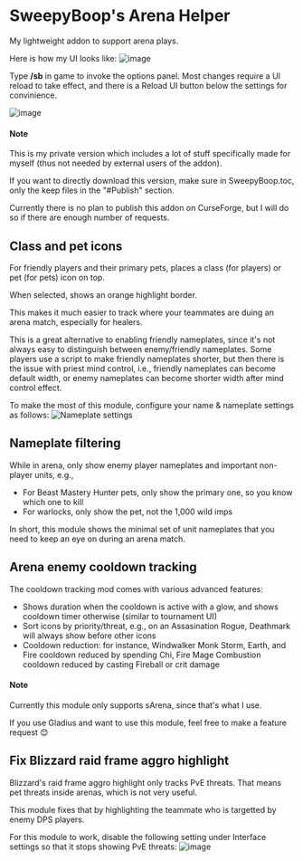 # SweepyBoop's Arena Helper
My lightweight addon to support arena plays.

Here is how my UI looks like:
![image](https://user-images.githubusercontent.com/78008331/226146607-ed9aa971-ea07-4e52-aea0-3af28c40c1c5.png)

Type **/sb** in game to invoke the options panel.
Most changes require a UI reload to take effect, and there is a Reload UI button below the settings for convinience.

![image](https://user-images.githubusercontent.com/78008331/219826235-9a9c1b72-5e5b-4108-9728-576e991f8789.png)

#### Note
This is my private version which includes a lot of stuff specifically made for myself (thus not needed by external users of the addon).

If you want to directly download this version, make sure in SweepyBoop.toc, only the keep files in the "#Publish" section.

Currently there is no plan to publish this addon on CurseForge, but I will do so if there are enough number of requests.

## Class and pet icons
For friendly players and their primary pets, places a class (for players) or pet (for pets) icon on top.

When selected, shows an orange highlight border.

This makes it much easier to track where your teammates are duing an arena match, especially for healers.

This is a great alternative to enabling friendly nameplates, since it's not always easy to distinguish between enemy/friendly nameplates. Some players use a script to make friendly nameplates shorter, but then there is the issue with priest mind control, i.e., friendly nameplates can become default width, or enemy nameplates can become shorter width after mind control effect.

To make the most of this module, configure your name & nameplate settings as follows:
![Nameplate settings](https://user-images.githubusercontent.com/78008331/219557897-5c1f0d38-9a64-408c-b1b5-6d7f8207899b.png)

## Nameplate filtering
While in arena, only show enemy player nameplates and important non-player units, e.g.,
- For Beast Mastery Hunter pets, only show the primary one, so you know which one to kill
- For warlocks, only show the pet, not the 1,000 wild imps

In short, this module shows the minimal set of unit nameplates that you need to keep an eye on during an arena match.

## Arena enemy cooldown tracking
The cooldown tracking mod comes with various advanced features:
- Shows duration when the cooldown is active with a glow, and shows cooldown timer otherwise (similar to tournament UI)
- Sort icons by priority/threat, e.g., on an Assasination Rogue, Deathmark will always show before other icons
- Cooldown reduction: for instance, Windwalker Monk Storm, Earth, and Fire cooldown reduced by spending Chi, Fire Mage Combustion cooldown reduced by casting Fireball or crit damage

#### Note
Currently this module only supports sArena, since that's what I use.

If you use Gladius and want to use this module, feel free to make a feature request 😊

## Fix Blizzard raid frame aggro highlight
Blizzard's raid frame aggro highlight only tracks PvE threats. That means pet threats inside arenas, which is not very useful.

This module fixes that by highlighting the teammate who is targetted by enemy DPS players.

For this module to work, disable the following setting under Interface settings so that it stops showing PvE threats:
![image](https://user-images.githubusercontent.com/78008331/216872796-737ec8a0-336b-4721-a122-bb9daaf70583.png)

